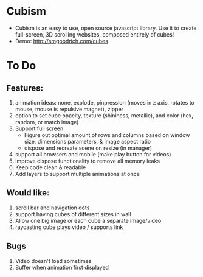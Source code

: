 # Cubism
- Cubism is an easy to use, open source javascript library. Use it to create full-screen, 3D scrolling websites, composed entirely of cubes!
- Demo: http://smgoodrich.com/cubes

# To Do
## Features:
1. animation ideas: none, explode, pinpression (moves in z axis, rotates to mouse, mouse is repulsive magnet), zipper
2. option to set cube opacity, texture (shininess, metallic), and color (hex, random, or match image)
3. Support full screen
    - Figure out optimal amount of rows and columns based on window size, dimensions parameters, & image aspect ratio
    - dispose and recreate scene on resize (in manager)
4. support all browsers and mobile (make play button for videos)
5. improve dispose functionality to remove all memory leaks
6. Keep code clean & readable
7. Add layers to support multiple animations at once

## Would like:
1. scroll bar and navigation dots
2. support having cubes of different sizes in wall
3. Allow one big image or each cube a separate image/video
4. raycasting cube plays video / supports link

## Bugs
1. Video doesn't load sometimes
2. Buffer when animation first displayed
